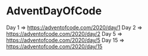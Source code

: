 # AdventDayOfCode
Day 1 => https://adventofcode.com/2020/day/1
Day 2 => https://adventofcode.com/2020/day/2
Day 5 => https://adventofcode.com/2020/day/5
Day 15 => https://adventofcode.com/2020/day/15
